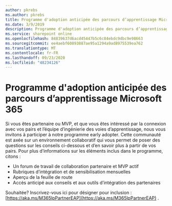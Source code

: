 ```yaml
---
author: pkrebs
ms.author: pkrebs
title: Programme d'adoption anticipée des parcours d’apprentissage Microsoft 365
ms.date: 3/9/2019
description: Programme d'adoption anticipée des parcours d’apprentissage Microsoft 365
ms.service: sharepoint online
ms.openlocfilehash: 84839637d6acd45447b5c6c84ebdc9dbc9e98663
ms.sourcegitcommit: ee4aebf60893887ae95a1294a9ad8975539ea762
ms.translationtype: MT
ms.contentlocale: fr-FR
ms.lasthandoff: 09/23/2020
ms.locfileid: "48234126"
---
```

# <a name="microsoft-365-learning-pathways-early-adopter-program"></a>Programme d'adoption anticipée des parcours d’apprentissage Microsoft 365

Si vous êtes partenaire ou MVP, et que vous êtes intéressé par la connexion avec vos pairs et l’équipe d’ingénierie des voies d’apprentissage, nous vous invitons à participer à notre programme early adopter. Cette communauté est axée sur un environnement collaboratif qui vous permet de poser des questions sur les conseils ci-dessous et d’en savoir plus à partir de vos pairs. Pour plus d’informations sur les éléments inclus dans le programme, citons :  
- Un forum de travail de collaboration partenaire et MVP actif 
- Rubriques d’intégration et de sensibilisation mensuelles 
- Aperçu de la feuille de route 
- Accès anticipé aux conseils et aux outils d’intégration des partenaires 

Souhaitée? Inscrivez-vous ici pour désigner pour inclusion : [https://aka.ms/M365lpPartnerEAP](https://aka.ms/M365lpPartnerEAP) .   

